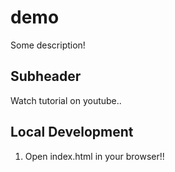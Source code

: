 # demo

Some description!

## Subheader

Watch tutorial on youtube..

## Local Development

1. Open index.html in your browser!!